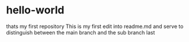 # hello-world
thats my first repository
This is my first edit into readme.md and serve to distinguish between the main branch and the sub branch
last
